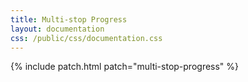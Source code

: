 ```yaml
---
title: Multi-stop Progress
layout: documentation
css: /public/css/documentation.css
---
```


{% include patch.html patch="multi-stop-progress" %}

